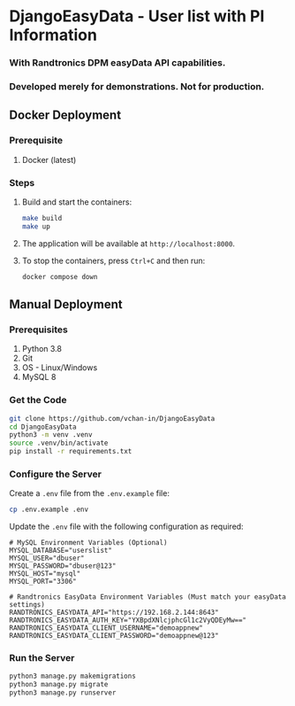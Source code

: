 # DjangoEasyData - User list with PI Information
### With Randtronics DPM easyData API capabilities.
### Developed merely for demonstrations. Not for production.


## Docker Deployment
### Prerequisite
1. Docker (latest)

### Steps
1. Build and start the containers:
    ```sh
    make build
    make up
    ```

2. The application will be available at `http://localhost:8000`.

3. To stop the containers, press `Ctrl+C` and then run:
    ```sh
    docker compose down
    ```

## Manual Deployment

### Prerequisites
1. Python 3.8
2. Git
3. OS - Linux/Windows
4. MySQL 8

### Get the Code
```sh
git clone https://github.com/vchan-in/DjangoEasyData
cd DjangoEasyData
python3 -m venv .venv
source .venv/bin/activate
pip install -r requirements.txt
```

### Configure the Server
Create a `.env` file from the `.env.example` file:
```sh
cp .env.example .env
```
Update the `.env` file with the following configuration as required:
```text
# MySQL Environment Variables (Optional)
MYSQL_DATABASE="userslist"
MYSQL_USER="dbuser"
MYSQL_PASSWORD="dbuser@123"
MYSQL_HOST="mysql"
MYSQL_PORT="3306"

# Randtronics EasyData Environment Variables (Must match your easyData settings)
RANDTRONICS_EASYDATA_API="https://192.168.2.144:8643"
RANDTRONICS_EASYDATA_AUTH_KEY="YXBpdXNlcjphcGl1c2VyQDEyMw=="
RANDTRONICS_EASYDATA_CLIENT_USERNAME="demoappnew"
RANDTRONICS_EASYDATA_CLIENT_PASSWORD="demoappnew@123"
```

### Run the Server
```sh
python3 manage.py makemigrations
python3 manage.py migrate
python3 manage.py runserver
```
